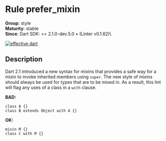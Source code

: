 # Rule prefer_mixin

**Group**: style\
**Maturity**: stable\
**Since**: Dart SDK: >= 2.1.0-dev.5.0 • (Linter v0.1.62)\

[![effective dart](style-effective_dart.svg)](https://github.com/tenhobi/effective_dart)

## Description

Dart 2.1 introduced a new syntax for mixins that provides a safe way for a mixin
to invoke inherited members using `super`. The new style of mixins should always
be used for types that are to be mixed in. As a result, this lint will flag any
uses of a class in a `with` clause.

**BAD:**
```
class A {}
class B extends Object with A {}
```

**OK:**
```
mixin M {}
class C with M {}
```
